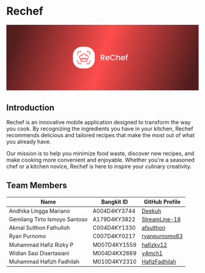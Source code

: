 # Rechef
<img alt="banner ternaku" src="https://github.com/Rechef-Team/.github/blob/main/profile/banner.png?raw=true"><br>
## Introduction

Rechef is an innovative mobile application designed to transform the way you cook. By recognizing the ingredients you have in your kitchen, Rechef recommends delicious and tailored recipes that make the most out of what you already have.

Our mission is to help you minimize food waste, discover new recipes, and make cooking more convenient and enjoyable. Whether you're a seasoned chef or a kitchen novice, Rechef is here to inspire your culinary creativity.

## Team Members

| Name                            | Bangkit ID   | GitHub Profile                                      |
| -------------------------       | -----------  | --------------------------------------------------- |
| Andhika Lingga Mariano          | A004D4KY3744 | [Deekuh](https://github.com/Deekuh)                 |
| Gemilang Tirto Ismoyo Santoso   | A179D4KY3822 | [StreamLine-18](https://github.com/StreamLine-18)   |
| Akmal Sulthon Fathulloh         | C004D4KY1330 | [afsulthon](https://github.com/afsulthon)           |
| Ryan Purnomo                    | C007D4KY0217 | [ryanpurnomo83](https://github.com/ryanpurnomo83)   |
| Muhammad Hafiz Rizky P          | M007D4KY1559 | [hafizky12](https://github.com/hafizky12)           |
| Widian Sasi Disertasiani        | M004D4KX2669 | [y4mch1](https://github.com/y4mch1)                 |
| Muhammad Hafizh Fadhilah        | M010D4KY2310 | [HafizFadhilah](https://github.com/HafizFadhilah)   |
